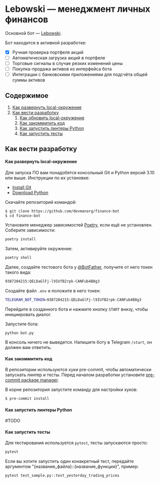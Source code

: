 # Lebowski — менеджмент личных финансов

Основной бот — [Lebowski](https://t.me/lebowski_finance_bot).

Бот находится в активной разработке:
- [x] Ручная проверка портфеля акций
- [ ] Автоматическая загрузка акций в портфеле
- [ ] Торговые сигналы в случае резких изменений цены
- [ ] Покупка-продажа активов из интерфейса бота
- [ ] Интеграции с банковскими приложениями для подсчёта общей суммы активов

## Содержимое

1. [Как развернуть local-окружение](#local-setup)
2. [Как вести разработку](#development)
    1. [Как обновить local-окружение](#update-local-env)
    2. [Как закоммитить код](#how-to-commit)
    3. [Как запустить линтеры Python](#run-python-linters)
    4. [Как запустить тесты](#run-tests)


<a name="development"></a>
## Как вести разработку

<a name="update-local-env"></a>
#### Как развернуть local-окружение

Для запуска ПО вам понадобятся консольный Git и Python версий 3.10 или выше. Инструкции по их установке:

- [Install Git](https://git-scm.com/book/ru/v2/%D0%92%D0%B2%D0%B5%D0%B4%D0%B5%D0%BD%D0%B8%D0%B5-%D0%A3%D1%81%D1%82%D0%B0%D0%BD%D0%BE%D0%B2%D0%BA%D0%B0-Git)
- [Download Python](https://www.python.org/downloads/)

Скачайте репозиторий командой:
```sh
$ git clone https://github.com/devmanorg/finance-bot
$ cd finance-bot
```
Установите менеджер зависимостей [Poetry](https://python-poetry.org/docs/), если ещё не установлен. Cоберите зависимости:
```sh
poetry install
```

Затем, активируйте окружение:
```sh
poetry shell
```


Далее, создайте тестового бота у [@BotFather](https://t.me/BotFather), получите от него токен такого вида:
```sh
9387204215:QELDaGlFj-l9IUfB2rpk-CANFub4B8g3
```

Создайте файл `.env` и положите в него токен:
```sh
TELEGRAM_BOT_TOKEN=9387204215:QELDaGlFj-l9IUfB2rpk-CANFub4B8g3
```

Перейдите в созданного бота и нажмите кнопку `START` внизу, чтобы инициировать диалог.

Запустите бота:
```
python bot.py
```

В консоль ничего не выведется. Напишите боту в Telegram `/start`, он должен вам ответить.

<a name="how-to-commit"></a>
#### Как закоммитить код

В репозитории используются хуки pre-commit, чтобы автоматически запускать линтер и тесты. Перед началом разработки установите [pre-commit package manager](https://pre-commit.com/).

В корне репозитория запустите команду для настройки хуков:

```sh
$ pre-commit install
```

<a name="run-python-linters"></a>
#### Как запустить линтеры Python

#TODO


<a name="run-tests"></a>
#### Как запустить тесты

Для тестирования используется `pytest`, тесты запускаются просто:
```sh
pytest
```

Если вы хотите запустить один конакретный тест, передайте аргументом "{название_файла}::{название_функции}", пример:
```sh
pytest test_sample.py::test_yesterday_trading_prices
```
